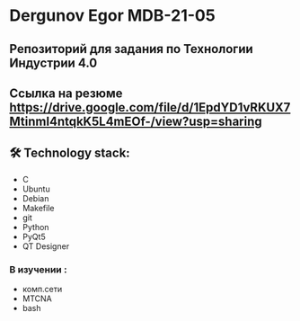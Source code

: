 # Dergunov Egor MDB-21-05
## Репозиторий для задания по Технологии Индустрии 4.0
## Ссылка на резюме https://drive.google.com/file/d/1EpdYD1vRKUX7Mtinml4ntqkK5L4mEOf-/view?usp=sharing
## 🛠 Technology stack:
- C
- Ubuntu
-  Debian
-  Makefile
-  git
-  Python
- PyQt5
- QT Designer
### В изучении :
  - комп.сети
  - MTCNA
  - bash
